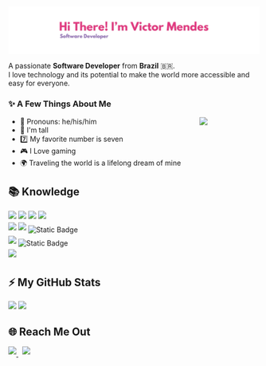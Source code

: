<img src="assets/banner.png" align="center"/>

<div style="width: 100%;max-width: 900px;margin: auto">
    <p>
    A passionate <strong>Software Developer</strong> from <strong>Brazil</strong> 🇧🇷. <br/>
    I love technology and its potential to make the world more accessible and easy for everyone.
    </p>
    <div>
        <h3>✨ A Few Things About Me</h3>
        <img src="https://i.pinimg.com/originals/09/c6/29/09c62903beeba336dc9da76eb5c9a107.gif" align="right" style="margin-left: 10px;" width="120px"/>
        <ul align="left">
            <li>🧑 Pronouns: he/his/him</li>
            <li>🦒 I'm tall</li>
            <li>7️⃣ My favorite number is seven</li>
            <li>🎮 I Love gaming</li>
            <li>🌍 Traveling the world is a lifelong dream of mine</li>
        </ul>
    </div>
    <div>
        <h2>📚 Knowledge</h2>
        <img 
            src="https://img.shields.io/badge/react-%2320232a.svg?style=for-the-badge&logo=react&logoColor=%2361DAFB" 
            style="margin-bottom: 4px;" 
            height="30px"
        />
        <img 
            src="https://img.shields.io/badge/bootstrap-%23563D7C.svg?style=for-the-badge&logo=bootstrap&logoColor=white" 
            style="margin-bottom: 4px;" 
            height="30px"
        />
        <img 
            src="https://img.shields.io/badge/html5-%23E34F26.svg?style=for-the-badge&logo=html5&logoColor=white" 
            style="margin-bottom: 4px;" 
            height="30px"
        />
        <img 
            src="https://img.shields.io/badge/css3-%231572B6.svg?style=for-the-badge&logo=css3&logoColor=white" 
            style="margin-bottom: 4px;" 
            height="30px"
        />
        <br/>
        <img 
            src="https://img.shields.io/badge/javascript-%23323330.svg?style=for-the-badge&logo=javascript&logoColor=%23F7DF1E" 
            style="margin-bottom: 4px;"
            height="30px" 
        />
        <img 
            src="https://img.shields.io/badge/typescript-%23007ACC.svg?style=for-the-badge&logo=typescript&logoColor=white" 
            style="margin-bottom: 4px;" 
            height="30px"
        />
        <img 
            alt="Static Badge" 
            src="https://img.shields.io/badge/csharp-purple?style=for-the-badge&logo=csharp" 
            style="margin-bottom: 4px;"
            height="30px" 
        />
        <br/>
        <img 
            src="https://img.shields.io/badge/node.js-6DA55F?style=for-the-badge&logo=node.js&logoColor=white" 
            style="margin-bottom: 4px;" 
            height="30px"
        />
        <img 
            alt="Static Badge" 
            src="https://img.shields.io/badge/dotnet-purple?style=for-the-badge&logo=dotnet" 
            style="margin-bottom: 4px;" 
            height="30px"
        />
        <br/>
        <img 
            src="https://img.shields.io/badge/git-%23F05033.svg?style=for-the-badge&logo=git&logoColor=white" 
            style="margin-bottom: 4px;" 
            height="30px"
        />
    </div>
    <h2>⚡ My GitHub Stats</h2>
    <div>
        <img 
            src="https://github-readme-stats.vercel.app/api?username=ImVictorM&show_icons=true&theme=radical&PAT_1&rank_icon=github" 
            style="max-width: 350px; height: 165px;"
        />
        <img 
            src="https://github-readme-stats.vercel.app/api/top-langs/?username=ImVictorM&langs_count=8&layout=compact&title_color=d83b7d&text_color=a9f6e7&bg_color=141321&hide_border=false&theme=tokyonight&PAT_1"
            style="max-width: 230px; height: 165px;"
        />
    </div>
    <section>
        <h2>🌐 Reach Me Out</h2>
        <a href="https://www.linkedin.com/in/victor-figueiredo-mendes/" target="_blank">
            <img src="https://img.shields.io/badge/-LinkedIn-%230077B5?style=for-the-badge&logo=linkedin&logoColor=white" style="margin-bottom: 4px;" 
            height="30px"/>
        </a>
        &nbsp
        <a href = "mailto:victor.fmendes7@gmail.com" target="_blank">
            <img src="https://img.shields.io/badge/Gmail-D14836?style=for-the-badge&logo=gmail&logoColor=white" style="margin-bottom: 4px;" 
            height="30px"/>
        </a>
    </section>
</div>
